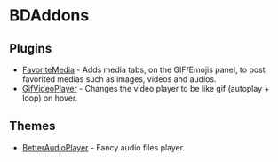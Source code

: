 # BDAddons

## Plugins
 - [FavoriteMedia](https://github.com/Dastan21/BDAddons/blob/main/plugins/FavoriteMedia) - Adds media tabs, on the GIF/Emojis panel, to post favorited medias such as images, videos and audios.
 - [GifVideoPlayer](https://github.com/Dastan21/BDAddons/blob/main/plugins/GifVideoPlayer) - Changes the video player to be like gif (autoplay + loop) on hover.

## Themes
 - [BetterAudioPlayer](https://github.com/Dastan21/BDAddons/blob/main/themes/BetterAudioPlayer) - Fancy audio files player.